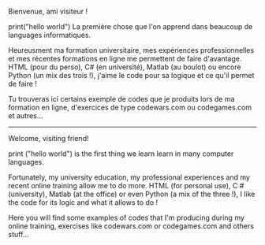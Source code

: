 Bienvenue, ami visiteur !

print("hello world")
La première chose que l'on apprend dans beaucoup de languages informatiques.

Heureusment ma formation universitaire, mes expériences professionnelles et mes récentes formations en ligne me permettent de faire d'avantage.
HTML (pour du perso), C# (en université), Matlab (au boulot) ou encore Python (un mix des trois !), j'aime le code pour sa logique et ce qu'il permet de faire !

Tu trouveras ici certains exemple de codes que je produits lors de ma formation en ligne, d'exercices de type codewars.com ou codegames.com et autres...

-----------------------------------------------------------------------------

Welcome, visiting friend!

print ("hello world") is the first thing we learn learn in many computer languages.

Fortunately, my university education, my professional experiences and my recent online training allow me to do more.
HTML (for personal use), C # (university), Matlab (at the office) or even Python (a mix of the three !), I like the code for its logic and what it allows to do !

Here you will find some examples of codes that I'm producing during my online training, exercises like codewars.com or codegames.com and others stuff...
